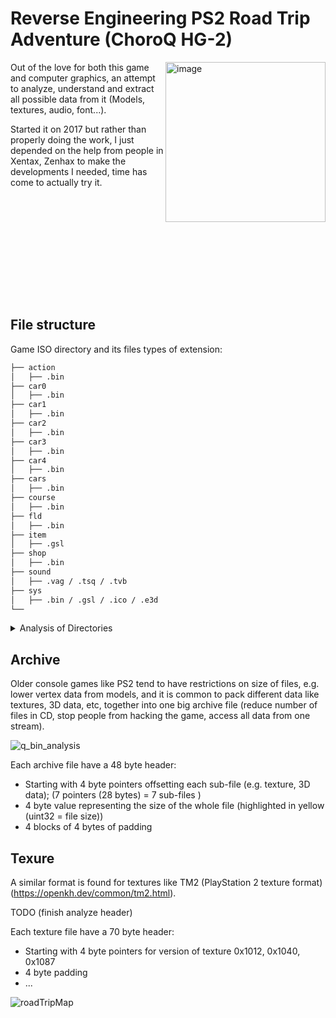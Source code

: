 # Reverse Engineering PS2 Road Trip Adventure (ChoroQ HG-2)

<img align="right" src="https://github.com/user-attachments/assets/d0b0dddc-e5f2-4bc8-b4e1-a9477bdc84da" alt="image" width="256" />
Out of the love for both this game and computer graphics, an attempt to analyze, understand and extract all possible data from it (Models, textures, audio, font...).

Started it on 2017 but rather than properly doing the work, I just depended on the help from people in Xentax, Zenhax to make the developments I needed, time has come to actually try it.

<br/><br/>

<br/><br/>

<br/><br/>
<br/><br/>

## File structure 

Game ISO directory and its files types of extension:

```bash
├── action
│   ├── .bin
├── car0
│   ├── .bin
├── car1
│   ├── .bin
├── car2
│   ├── .bin
├── car3
│   ├── .bin
├── car4
│   ├── .bin
├── cars
│   ├── .bin
├── course
│   ├── .bin
├── fld
│   ├── .bin
├── item
│   ├── .gsl
├── shop
│   ├── .bin
├── sound
│   ├── .vag / .tsq / .tvb
├── sys
│   ├── .bin / .gsl / .ico / .e3d
└── 
```

<details>
  <summary>Analysis of Directories</summary>
  
## action

## Car0 - Car1 - Car2 - Car3 - Car4

Q*.bin(1-150) files present in these Car* directories which **represent a different car model.**

### subfile 1 - 6

Splitting any archive For Car* directories will generate 7 different subfiles, the first 6 have 3D data information (TODO)

### subfile 7

The last file is a texture for a specific car. (TODO since it has probably a CLUT)

## course

## fld

## item

This directory consists of textures METER*, PARTS of ingame meter system and the shop 

## shop

## sound

## sys
  
</details>

## Archive

Older console games like PS2 tend to have restrictions on size of files, e.g. lower vertex data from models, and it is common to pack different data like textures, 3D data, etc, together into one big archive file (reduce number of files in CD, stop people from hacking the game, access all data from one stream). 

![q_bin_analysis](https://github.com/user-attachments/assets/a69f4469-ed07-46f8-a362-259aa80025df)

Each archive file have a 48 byte header:
- Starting with 4 byte pointers offsetting each sub-file (e.g. texture, 3D data); (7 pointers (28 bytes) = 7 sub-files )
- 4 byte value representing the size of the whole file (highlighted in yellow (uint32 = file size))
- 4 blocks of 4 bytes of padding

## Texure

A similar format is found for textures like TM2 (PlayStation 2 texture format) (https://openkh.dev/common/tm2.html).

TODO (finish analyze header)

Each texture file have a 70 byte header:
- Starting with 4 byte pointers for version of texture 0x1012, 0x1040, 0x1087
- 4 byte padding
- ...

![roadTripMap](https://github.com/user-attachments/assets/aef85bba-9905-4e7d-b477-271e2740d4fb)



